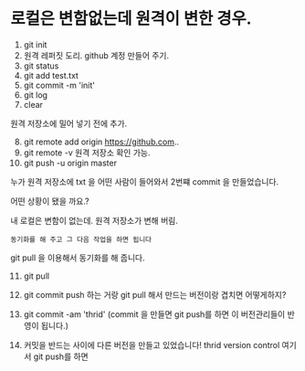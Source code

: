 # 로컬은 변함없는데 원격이 변한 경우.


1. git init 
2. 원격 레퍼짓 도리. github 계정 만들어 주기.
3. git status 
4. git add test.txt 
5. git commit -m 'init' 
6. git log 
7. clear 

원격 저장소에 밀어 넣기 전에 추가.

8. git remote add origin https://github.com.. 
9. git remote -v  원격 저장소 확인 가능.
10. git push -u origin master 


누가 원격 저장소에 txt 을 어떤 사람이 들어와서
2번쨰 commit 을 만들었습니다.

어떤 상황이 됐을 까요.? 

내 로컬은 변함이 없는데.
원격 저장소가 변해 버림.

`동기화를 해 주고 그 다음 작업을 하면 됩니다`

git pull 을 이용해서 동기화를 해 줍니다.

11. git pull 
    
12. git commit push 하는 거랑 git pull 해서 만드는 버전이랑 겹치면 어떻게하지? 

13. git commit -am 'thrid' (commit 을 만들면 git push를 하면 이 버전관리들이 반영이 됩니다.)

14. 커밋을 반드는 사이에 다른 버전을 만들고 있었습니다! 
    thrid version control 여기서 git push를 하면 